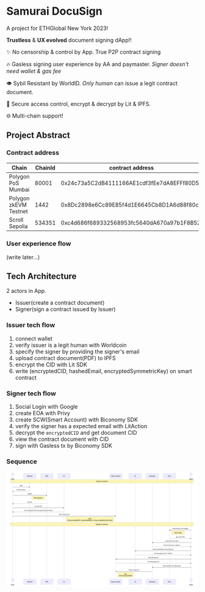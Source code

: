 # Samurai DocuSign

A project for ETHGlobal New York 2023!

**Trustless** & **UX evolved** document signing dApp!!

✨ No censorship & control by App. True P2P contract signing

🔥 Gasless signing user experience by AA and paymaster. _Signer doesn't need wallet & gas fee_

👁 Sybil Resistant by WorldID. _Only human_ can issue a legit contract document.

💎 Secure access control, encrypt & decrypt by Lit & IPFS.

🌐 Multi-chain support!

## Project Abstract

### Contract address

| Chain                 | ChainId | contract address                           |
| --------------------- | ------- | ------------------------------------------ |
| Polygon PoS Mumbai    | 80001   | 0x24c73a5C2dB4111166AE1cdf3fEe7dA8EFFf80D5 |
| Polygon zkEVM Testnet | 1442    | 0x8Dc2898e6Cc89E85f4d1E6645Cb8D1A6d88f80c7 |
| Scroll Sepolia        | 534351  | 0xc4d686f689332568953fc5640dA670a97b1F8B52 |

### User experience flow

(write later...)

## Tech Architecture

2 actors in App.

- Issuer(create a contract document)
- Signer(sign a contract issued by Issuer)

### Issuer tech flow

1. connect wallet
2. verify issuer is a legit human with Worldcoin
3. specify the signer by providing the signer's email
4. upload contract document(PDF) to IPFS
5. encrypt the CID with Lit SDK
6. write (encryptedCID, hashedEmail, encryptedSymmetricKey) on smart contract

### Signer tech flow

1. Social Login with Google
2. create EOA with Privy
3. create SCW(Smart Account) with Biconomy SDK
4. verify the signer has a expected email with LitAction
5. decrypt the `encryptedCID` and get document CID
6. view the contract document with CID
7. sign with Gasless tx by Biconomy SDK

### Sequence

![technical architecture](./public//architecture.png)
